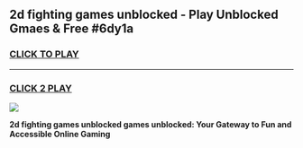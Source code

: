 
## 2d fighting games unblocked - Play Unblocked Gmaes & Free #6dy1a
<h3>
<a href="https://news.freeplayer.one?title=2d_fighting_games_unblocked&ref=27F">CLICK TO PLAY</a></h3>
<hr>

<h3>
<a href="https://news.freeplayer.one?title=2d_fighting_games_unblocked&ref=27F">CLICK 2 PLAY</a>
  
</h3>

<a href="https://news.freeplayer.one?title=2d_fighting_games_unblocked&ref=27F/"><img src="https://clearcache.store/games.png"></a>


**2d fighting games unblocked games unblocked: Your Gateway to Fun and Accessible Online Gaming**
